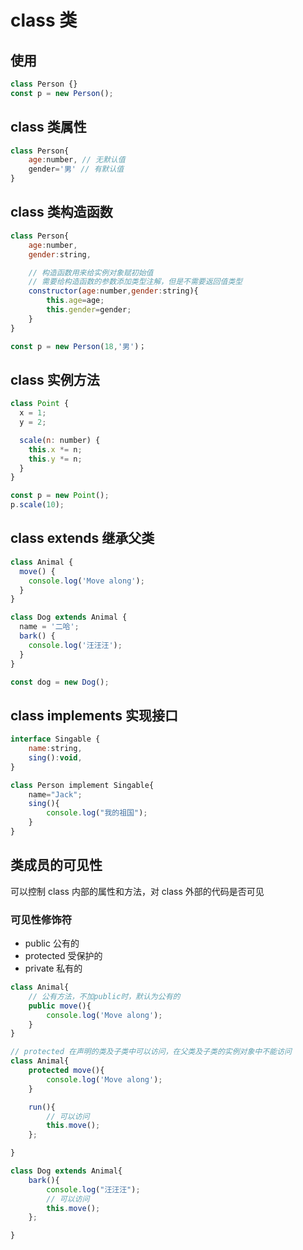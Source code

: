 # class 类

## 使用

```js
class Person {}
const p = new Person();
```

## class 类属性

```js
class Person{
    age:number, // 无默认值
    gender='男' // 有默认值
}
```

## class 类构造函数

```js
class Person{
    age:number,
    gender:string,

    // 构造函数用来给实例对象赋初始值
    // 需要给构造函数的参数添加类型注解，但是不需要返回值类型
    constructor(age:number,gender:string){
        this.age=age;
        this.gender=gender;
    }
}

const p = new Person(18,'男')；
```

## class 实例方法

```js
class Point {
  x = 1;
  y = 2;

  scale(n: number) {
    this.x *= n;
    this.y *= n;
  }
}

const p = new Point();
p.scale(10);
```

## class extends 继承父类

```js
class Animal {
  move() {
    console.log('Move along');
  }
}

class Dog extends Animal {
  name = '二哈';
  bark() {
    console.log('汪汪汪');
  }
}

const dog = new Dog();
```

## class implements 实现接口

```js
interface Singable {
    name:string,
    sing():void,
}

class Person implement Singable{
    name="Jack";
    sing(){
        console.log("我的祖国");
    }
}
```

## 类成员的可见性

可以控制 class 内部的属性和方法，对 class 外部的代码是否可见

### 可见性修饰符

- public 公有的
- protected 受保护的
- private 私有的

```js
class Animal{
    // 公有方法，不加public时，默认为公有的
    public move(){
        console.log('Move along');
    }
}
```

```js
// protected 在声明的类及子类中可以访问，在父类及子类的实例对象中不能访问
class Animal{
    protected move(){
        console.log('Move along');
    }

    run(){
        // 可以访问
        this.move();
    };

}

class Dog extends Animal{
    bark(){
        console.log("汪汪汪");
        // 可以访问
        this.move();
    };

}
```
